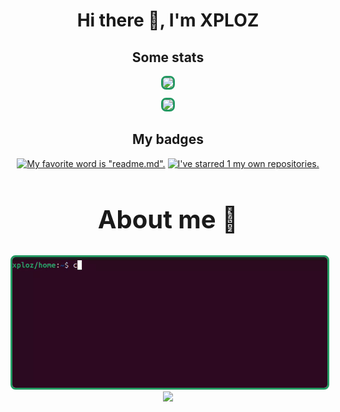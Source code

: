 <div align="center">
    <h1>Hi there 👋, I'm XPLOZ</h1>
</div>

<div align="center">
    <h2>Some stats</h2>
    <img src="https://github-readme-stats.vercel.app/api?username=xpl0z&show_icons=true&theme=radical" style="border: 3px solid #239962; border-radius: 8px; margin-bottom: 10px;"/>
    <br>
    <img src="https://github-readme-stats.vercel.app/api/top-langs/?username=xpl0z&layout=donut&theme=radical" style="border: 3px solid #239962; border-radius: 8px;"/>
</div>


    
<div align="center">
    <h2>My badges</h2>
    <!-- my-badges start -->
<a href="my-badges/favorite-word.md"><img src="https://my-badges.github.io/my-badges/favorite-word.png" alt="My favorite word is &quot;readme.md&quot;." title="My favorite word is &quot;readme.md&quot;." width="64"></a>
<a href="my-badges/self-star.md"><img src="https://my-badges.github.io/my-badges/self-star.png" alt="I&apos;ve starred 1 my own repositories." title="I&apos;ve starred 1 my own repositories." width="64"></a>
<!-- my-badges end -->
</div>

<div align="center">
    <h2 style="border-bottom: none; font-size: 40px;">About me 📖</h2>
    <img src="media/1-year.gif" width="800px" style="border: 3px solid #239962; border-radius: 8px;">
    <img src="media/bordered-1-year.svg">

</div>

